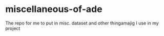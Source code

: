 # miscellaneous-of-ade

The repo for me to put in misc. dataset and other thingamajig I use in my project
